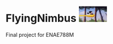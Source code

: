 # FlyingNimbus     <img src="./images/FlyingNimbus.gif" width=15% height=15%>
Final project for ENAE788M
